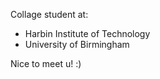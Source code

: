 Collage student at:  
- Harbin Institute of Technology
- University of Birmingham
  
Nice to meet u! :)  
